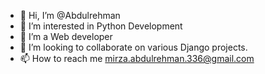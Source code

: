 - 👋 Hi, I’m @Abdulrehman
- 👀 I’m interested in Python Development
- 🌱 I’m a Web developer 
- 💞️ I’m looking to collaborate on various Django projects.
- 📫 How to reach me mirza.abdulrehman.336@gmail.com 

<!---
Abdulrehman-PIAIC80387/Abdulrehman-PIAIC80387 is a ✨ special ✨ repository because its `README.md` (this file) appears on your GitHub profile.
You can click the Preview link to take a look at your changes.
--->
